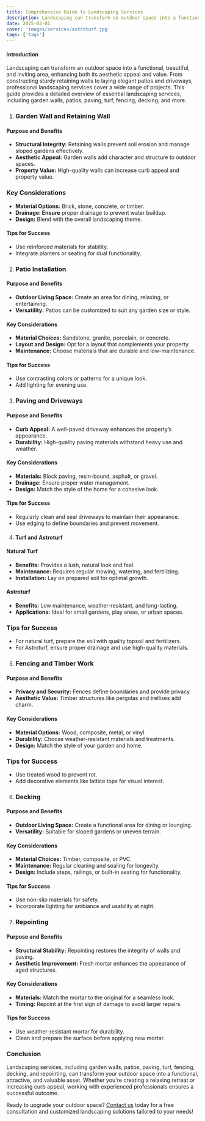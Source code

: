 ```yaml
---
title: Comprehensive Guide to Landscaping Services
description: Landscaping can transform an outdoor space into a functional, beautiful, and inviting area, enhancing both its aesthetic appeal and value. From constructing sturdy retaining walls to laying elegant patios and driveways, professional landscaping services cover a wide range of projects. This guide provides a detailed overview of essential landscaping services, including garden walls, patios, paving, turf, fencing, decking, and more.
date: 2025-02-01
cover: 'images/services/astroturf.jpg'
tags: ['tags']
---
```


#### Introduction
Landscaping can transform an outdoor space into a functional, beautiful, and inviting area, enhancing both its aesthetic appeal and value. From constructing sturdy retaining walls to laying elegant patios and driveways, professional landscaping services cover a wide range of projects. This guide provides a detailed overview of essential landscaping services, including garden walls, patios, paving, turf, fencing, decking, and more.

1. ### Garden Wall and Retaining Wall
#### Purpose and Benefits
- **Structural Integrity:** Retaining walls prevent soil erosion and manage sloped gardens effectively.
- **Aesthetic Appeal:** Garden walls add character and structure to outdoor spaces.
- **Property Value:** High-quality walls can increase curb appeal and property value.

### Key Considerations
- **Material Options:** Brick, stone, concrete, or timber.
- **Drainage: Ensure** proper drainage to prevent water buildup.
- **Design:** Blend with the overall landscaping theme.

#### Tips for Success
- Use reinforced materials for stability.
- Integrate planters or seating for dual functionality.

2. ### Patio Installation
#### Purpose and Benefits
- **Outdoor Living Space:** Create an area for dining, relaxing, or entertaining.
- **Versatility:** Patios can be customized to suit any garden size or style.

#### Key Considerations
- **Material Choices:** Sandstone, granite, porcelain, or concrete.
- **Layout and Design:** Opt for a layout that complements your property.
- **Maintenance:** Choose materials that are durable and low-maintenance.

#### Tips for Success
- Use contrasting colors or patterns for a unique look.
- Add lighting for evening use.

3. ### Paving and Driveways
#### Purpose and Benefits
- **Curb Appeal:** A well-paved driveway enhances the property’s appearance.
- **Durability:** High-quality paving materials withstand heavy use and weather.

#### Key Considerations
- **Materials:** Block paving, resin-bound, asphalt, or gravel.
- **Drainage:** Ensure proper water management.
- **Design:** Match the style of the home for a cohesive look.

#### Tips for Success
- Regularly clean and seal driveways to maintain their appearance.
- Use edging to define boundaries and prevent movement.

4. #### Turf and Astroturf
#### Natural Turf
- **Benefits:** Provides a lush, natural look and feel.
- **Maintenance:** Requires regular mowing, watering, and fertilizing.
- **Installation:** Lay on prepared soil for optimal growth.

#### Astroturf
- **Benefits:** Low maintenance, weather-resistant, and long-lasting.
- **Applications:** Ideal for small gardens, play areas, or urban spaces.

### Tips for Success
- For natural turf, prepare the soil with quality topsoil and fertilizers.
- For Astroturf, ensure proper drainage and use high-quality materials.

5. ### Fencing and Timber Work
#### Purpose and Benefits
- **Privacy and Security:** Fences define boundaries and provide privacy.
- **Aesthetic Value:** Timber structures like pergolas and trellises add charm.

#### Key Considerations
- **Material Options:** Wood, composite, metal, or vinyl.
- **Durability:** Choose weather-resistant materials and treatments.
- **Design:** Match the style of your garden and home.

### Tips for Success
- Use treated wood to prevent rot.
- Add decorative elements like lattice tops for visual interest.

6. ### Decking
#### Purpose and Benefits
- **Outdoor Living Space:** Create a functional area for dining or lounging.
- **Versatility:** Suitable for sloped gardens or uneven terrain.

#### Key Considerations
- **Material Choices:** Timber, composite, or PVC.
- **Maintenance:** Regular cleaning and sealing for longevity.
- **Design:** Include steps, railings, or built-in seating for functionality.

#### Tips for Success
- Use non-slip materials for safety.
- Incorporate lighting for ambiance and usability at night.

7. ### Repointing
#### Purpose and Benefits
- **Structural Stability:** Repointing restores the integrity of walls and paving.
- **Aesthetic Improvement:** Fresh mortar enhances the appearance of aged structures.

#### Key Considerations
- **Materials:** Match the mortar to the original for a seamless look.
- **Timing:** Repoint at the first sign of damage to avoid larger repairs.

#### Tips for Success
- Use weather-resistant mortar for durability.
- Clean and prepare the surface before applying new mortar.

### Conclusion
Landscaping services, including garden walls, patios, paving, turf, fencing, decking, and repointing, can transform your outdoor space into a functional, attractive, and valuable asset. Whether you're creating a relaxing retreat or increasing curb appeal, working with experienced professionals ensures a successful outcome.

Ready to upgrade your outdoor space? [Contact us](/contact/) today for a free consultation and customized landscaping solutions tailored to your needs!

